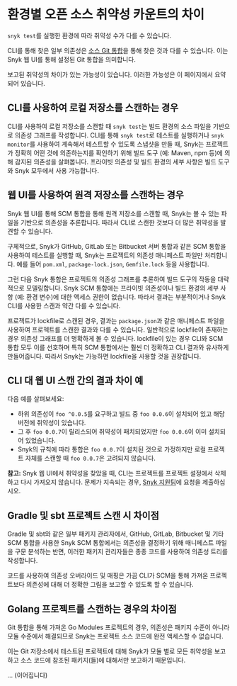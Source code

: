 # 환경별 오픈 소스 취약성 카운트의 차이

`snyk test`를 실행한 환경에 따라 취약성 수가 다를 수 있습니다.

CLI를 통해 찾은 일부 의존성은 [소스 Git 통합](../../../scm-ide-and-ci-cd-integrations/snyk-scm-integrations/)을 통해 찾은 것과 다를 수 있습니다. 이는 Snyk 웹 UI를 통해 설정된 Git 통합을 의미합니다.

보고된 취약성의 차이가 있는 가능성이 있습니다. 이러한 가능성은 이 페이지에서 요약되어 있습니다.

## CLI를 사용하여 로컬 저장소를 스캔하는 경우

CLI를 사용하여 로컬 저장소를 스캔할 때 `snyk test`는 빌드 환경의 소스 파일을 기반으로 의존성 그래프를 작성합니다. CLI를 통해 `snyk test`로 테스트를 실행하거나 `snyk monitor`를 사용하여 계속해서 테스트할 수 있도록 스냅샷을 만들 때, Snyk는 프로젝트가 정확히 어떤 것에 의존하는지를 확인하기 위해 빌드 도구 (예: Maven, npm 등)에 의해 감지된 의존성을 살펴봅니다. 프라이빗 의존성 및 빌드 환경의 세부 사항은 빌드 도구와 Snyk 모두에서 사용 가능합니다.

## 웹 UI를 사용하여 원격 저장소를 스캔하는 경우

Snyk 웹 UI를 통해 SCM 통합을 통해 원격 저장소를 스캔할 때, Snyk는 볼 수 있는 파일을 기반으로 의존성을 추론합니다. 따라서 CLI로 스캔한 것보다 더 많은 취약성을 발견할 수 있습니다.

구체적으로, Snyk가 GitHub, GitLab 또는 Bitbucket 서버 통합과 같은 SCM 통합을 사용하여 테스트를 실행할 때, Snyk는 프로젝트의 의존성 매니페스트 파일만 처리합니다. 예를 들어 `pom.xml`, `package-lock.json`, `Gemfile.lock` 등을 사용합니다.

그런 다음 Snyk 통합은 프로젝트의 의존성 그래프를 추론하여 빌드 도구의 작동을 대략적으로 모델링합니다. Snyk SCM 통합에는 프라이빗 의존성이나 빌드 환경의 세부 사항 (예: 환경 변수)에 대한 액세스 권한이 없습니다. 따라서 결과는 부분적이거나 Snyk CLI를 사용한 스캔과 약간 다를 수 있습니다.

프로젝트가 lockfile로 스캔된 경우, 결과는 `package.json`과 같은 매니페스트 파일을 사용하여 프로젝트를 스캔한 결과와 다를 수 있습니다. 일반적으로 lockfile이 존재하는 경우 의존성 그래프를 더 명확하게 볼 수 있습니다. lockfile이 있는 경우 CLI와 SCM 통합 모두 이를 선호하며 특히 SCM 통합에서는 훨씬 더 정확하고 CLI 결과와 유사하게 만들어줍니다. 따라서 Snyk는 가능하면 lockfile을 사용할 것을 권장합니다.

## CLI 대 웹 UI 스캔 간의 결과 차이 예

다음 예를 살펴보세요:

* 하위 의존성이 `foo ^0.0.5`를 요구하고 빌드 중 `foo 0.0.6`이 설치되어 있고 해당 버전에 취약성이 있습니다.
* 그 후 `foo 0.0.7`이 릴리스되어 취약성이 패치되었지만 `foo 0.0.6`이 이미 설치되어 있었습니다.
* Snyk의 규칙에 따라 통합은 `foo 0.0.7`이 설치된 것으로 가정하지만 로컬 프로젝트 자체를 스캔할 때 `foo 0.0.7`은 고려되지 않습니다.

**참고:** Snyk 웹 UI에서 취약성을 찾았을 때, CLI는 프로젝트를 프로젝트 설정에서 삭제하고 다시 가져오지 않습니다. 문제가 지속되는 경우, [Snyk 지원팀](https://support.snyk.io)에 요청을 제출하십시오.

## Gradle 및 sbt 프로젝트 스캔 시 차이점

Gradle 및 sbt와 같은 일부 패키지 관리자에서, GitHub, GitLab, Bitbucket 및 기타 SCM 통합을 사용한 Snyk SCM 통합에서는 의존성을 결정하기 위해 매니페스트 파일을 구문 분석하는 반면, 이러한 패키지 관리자들은 종종 코드를 사용하여 의존성 트리를 작성합니다.

코드를 사용하여 의존성 오버라이드 및 매핑은 가끔 CLI가 SCM을 통해 가져온 프로젝트보다 의존성에 대해 더 정확한 그림을 보고할 수 있도록 할 수 있습니다.

## Golang 프로젝트를 스캔하는 경우의 차이점

Git 통합을 통해 가져온 Go Modules 프로젝트의 경우, 의존성은 패키지 수준이 아니라 모듈 수준에서 해결되므로 Snyk는 프로젝트 소스 코드에 완전 액세스할 수 없습니다.

이는 Git 저장소에서 테스트된 프로젝트에 대해 Snyk가 모듈 별로 모든 취약성을 보고하고 소스 코드에 참조된 패키지(들)에 대해서만 보고하기 때문입니다.

... (이어집니다)